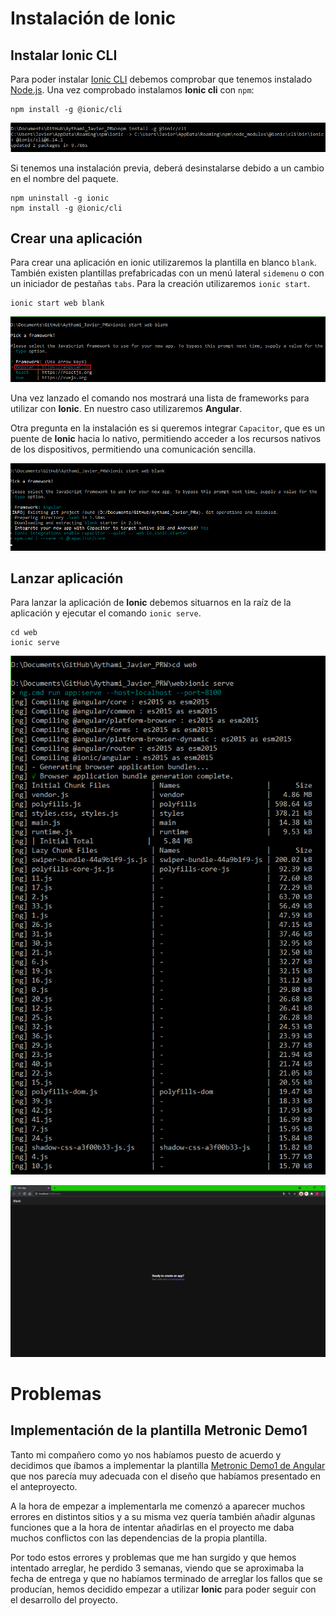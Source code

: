 # Instalación de Ionic
## Instalar Ionic CLI
Para poder instalar [Ionic CLI](https://ionicframework.com/) debemos comprobar que tenemos instalado [Node.js](https://nodejs.org/es/). Una vez comprobado instalamos **Ionic cli** con `npm`:

~~~
npm install -g @ionic/cli
~~~

![Instalar Ionic CLI](Imagenes/Fronten/install_ionic.png)

Si tenemos una instalación previa, deberá desinstalarse debido a un cambio en el nombre del paquete.

~~~
npm uninstall -g ionic
npm install -g @ionic/cli
~~~

## Crear una aplicación
Para crear una aplicación en ionic utilizaremos la plantilla en blanco `blank`. También existen plantillas prefabricadas con un menú lateral `sidemenu` o con un iniciador de pestañas `tabs`. Para la creación utilizaremos `ionic start`.

~~~
ionic start web blank
~~~

![Crear aplicación](Imagenes/Fronten/start_ionic.png)

Una vez lanzado el comando nos mostrará una lista de frameworks para utilizar con **Ionic**. En nuestro caso utilizaremos **Angular**.

Otra pregunta en la instalación es si queremos integrar `Capacitor`, que es un puente de **Ionic** hacia lo nativo, permitiendo acceder a los recursos nativos de los dispositivos, permitiendo una comunicación sencilla.

![Preguntas en la creación de la aplicación](Imagenes/Fronten/angular_ionic.png)

## Lanzar aplicación
Para lanzar la aplicación de **Ionic** debemos situarnos en la raíz de la aplicación y ejecutar el comando `ionic serve`.

~~~
cd web
ionic serve
~~~

![Ejecutar ionic serve](Imagenes/Fronten/serve_ionic.png)

![Primera vista de la Aplicación](Imagenes/Fronten/creacion_app_ionic.png)

# Problemas
## Implementación de la plantilla Metronic Demo1

Tanto mi compañero como yo nos habíamos puesto de acuerdo y decidimos que íbamos a implementar la plantilla [Metronic Demo1 de Angular](https://preview.keenthemes.com/metronic/angular/demo1/dashboard) que nos parecía muy adecuada con el diseño que habíamos presentado en el anteproyecto. 

A la hora de empezar a implementarla me comenzó a aparecer muchos errores en distintos sitios y a su misma vez quería también añadir algunas funciones que a la hora de intentar añadirlas en el proyecto me daba muchos conflictos con las dependencias de la propia plantilla.

Por todo estos errores y problemas que me han surgido y que hemos intentado arreglar, he perdido 3 semanas, viendo que se aproximaba la fecha de entrega y que no habíamos terminado de arreglar los fallos que se producían, hemos decidido empezar a utilizar **Ionic** para poder seguir con el desarrollo del proyecto.